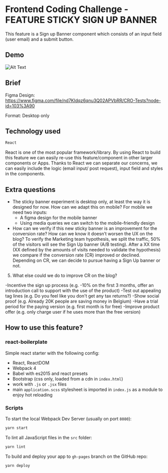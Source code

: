 # Frontend Coding Challenge - FEATURE STICKY SIGN UP BANNER

This feature is a Sign up Banner component which consists of an input field (user email) and a submit button.

## Demo
![Alt Text](http://g.recordit.co/AXBlAtnj1q.gif)


## Brief

Figma Design: https://www.figma.com/file/nd7KIdqz6qnu3Q02APVbRR/CRO-Tests?node-id=103%3A90

Format: Desktop only



## Technology used

```bash
React
```

React is one of the most popular framework/library. By using React to build this feature we can easily re-use this feature/component in other larger components or Apps. Thanks to React we can separate our concerns, we can easily include the logic (email input/ post request), input field and styles in the components.

## Extra questions

- The sticky banner experiment is desktop only, at least the way it is designed for
now. How can we adapt this on mobile?
For mobile we need two inputs:
  - A figma design for the mobile banner
  - Using media queries we can switch to the mobile-friendly design
- How can we verify if this new sticky banner is an improvement for the conversion
rate? How can we know it doesn’t worsen the UX on the blog?
To verify the Marketing team hypothesis, we split the traffic, 50% of the visitors will see the Sign Up banner (A/B testing). After a XX time (XX defined by the amounts of visits needed to validate the hypothesis) we compare if the conversion rate (CR) improved or declined. Depending on CR, we can decide to pursue having a Sign Up banner or not.

5. What else could we do to improve CR on the blog?

-Incentive the sign up process (e.g. -10% on the first 3 months, offer an introduction call to support with the use of the product)
-Test out appealing tag lines (e.g. Do you feel like you don't get any tax returns?)
-Show social proof (e.g. Already 20K people are saving money in Belgium)
-Have a trial period for the paying version (e.g. first month is for free)
-Improve product offer (e.g. only charge user if he uses more than the free version)


## How to use this feature?

### react-boilerplate

Simple react starter with the following config:

- React, ReactDOM
- Webpack 4
- Babel with es2015 and react presets
- Bootstrap (css only, loaded from a cdn in `index.html`)
- work with `.js` or `.jsx` files
- main `application.scss` stylesheet is imported in `index.js` as a module to enjoy hot reloading

### Scripts

To start the local Webpack Dev Server (usually on port `8080`):

```bash
yarn start
```

To lint all JavaScript files in the `src` folder:

```bash
yarn lint
```

To build and deploy your app to `gh-pages` branch on the GitHub repo:

```bash
yarn deploy
```

